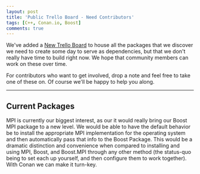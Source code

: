 ```yaml
---
layout: post
title: 'Public Trello Board - Need Contributors'
tags: [C++, Conan.io, Boost]
comments: true
---
```


We've added a [New Trello Board](https://trello.com/b/iFeFCPwa) to house all the packages that we discover we need to create some day to serve as dependencies, but that we don't really have time to build right now.  We hope that community members can work on these over time. 

For contributors who want to get involved, drop a note and feel free to take one of these on. Of course we'll be happy to help you along. 
 
---

## Current Packages
MPI is currently our biggest interest, as our it would really bring our Boost MPI package to a new level.  We would be able to have the default behavior be to install the appropriate MPI implementation for the operating system and then automatically pass that info to the Boost Package.  This would be a dramatic distinction and convenience when compared to installing and using MPI, Boost, and Boost.MPI through any other method (the status-quo being to set each up yourself, and then configure them to work together).  With Conan we can make it turn-key. 
